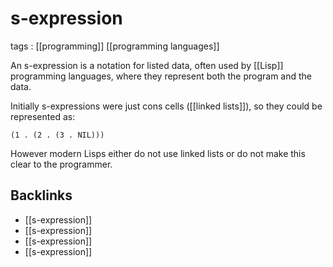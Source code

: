 # s-expression

tags
: [[programming]] [[programming languages]]

An s-expression is a notation for listed data, often used by [[Lisp]] programming languages, where they represent both the program and the data.

Initially s-expressions were just cons cells ([[linked lists]]), so they could be represented as:

```text
(1 . (2 . (3 . NIL)))
```

However modern Lisps either do not use linked lists or do not make this clear to the programmer.


<a id="org834e311"></a>

## Backlinks

-   [[s-expression]]
-   [[s-expression]]
-   [[s-expression]]
-   [[s-expression]]
